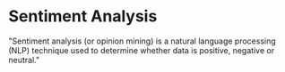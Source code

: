 # Sentiment Analysis

"Sentiment analysis (or opinion mining) is a natural language processing (NLP) technique used to determine whether data is positive, negative or neutral."
